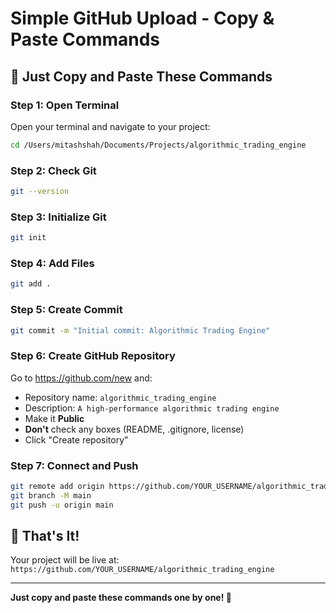 # Simple GitHub Upload - Copy & Paste Commands

## 🚀 Just Copy and Paste These Commands

### Step 1: Open Terminal
Open your terminal and navigate to your project:
```bash
cd /Users/mitashshah/Documents/Projects/algorithmic_trading_engine
```

### Step 2: Check Git
```bash
git --version
```

### Step 3: Initialize Git
```bash
git init
```

### Step 4: Add Files
```bash
git add .
```

### Step 5: Create Commit
```bash
git commit -m "Initial commit: Algorithmic Trading Engine"
```

### Step 6: Create GitHub Repository
Go to https://github.com/new and:
- Repository name: `algorithmic_trading_engine`
- Description: `A high-performance algorithmic trading engine`
- Make it **Public**
- **Don't** check any boxes (README, .gitignore, license)
- Click "Create repository"

### Step 7: Connect and Push
```bash
git remote add origin https://github.com/YOUR_USERNAME/algorithmic_trading_engine.git
git branch -M main
git push -u origin main
```

## 🎯 That's It!

Your project will be live at:
`https://github.com/YOUR_USERNAME/algorithmic_trading_engine`

---

**Just copy and paste these commands one by one! 🚀**
